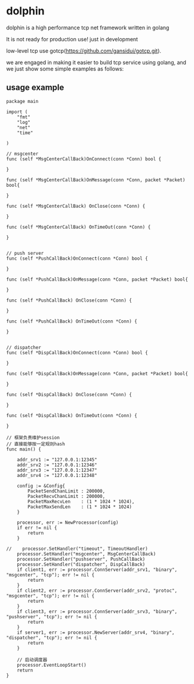 # dolphin
dolphin is a high performance tcp net framework written in golang

It is not ready for production use! just in development

low-level tcp use gotcp(https://github.com/gansidui/gotcp.git).

we are engaged in making it easier to build tcp service using golang,
and we just show some simple examples as follows:

## usage example

    package main

    import (
        "fmt"
        "log"
        "net"
        "time"

    )

    // msgcenter
    func (self *MsgCenterCallBack)OnConnect(conn *Conn) bool {

    }

    func (self *MsgCenterCallBack)OnMessage(conn *Conn, packet *Packet) bool{

    }

    func (self *MsgCenterCallBack) OnClose(conn *Conn) {

    }

    func (self *MsgCenterCallBack) OnTimeOut(conn *Conn) {

    }


    // push server
    func (self *PushCallBack)OnConnect(conn *Conn) bool {

    }

    func (self *PushCallBack)OnMessage(conn *Conn, packet *Packet) bool{

    }

    func (self *PushCallBack) OnClose(conn *Conn) {

    }

    func (self *PushCallBack) OnTimeOut(conn *Conn) {

    }


    // dispatcher 
    func (self *DispCallBack)OnConnect(conn *Conn) bool {

    }

    func (self *DispCallBack)OnMessage(conn *Conn, packet *Packet) bool{

    }

    func (self *DispCallBack) OnClose(conn *Conn) {

    }

    func (self *DispCallBack) OnTimeOut(conn *Conn) {

    }

    // 框架负责维护session
    // 直接能够按一定规则hash
    func main() {

        addr_srv1 := "127.0.0.1:12345"
        addr_srv2 := "127.0.0.1:12346"
        addr_srv3 := "127.0.0.1:12347"
        addr_srv4 := "127.0.0.1:12348"

        config := &Config{
            PacketSendChanLimit : 200000,
            PacketRecvChanLimit : 200000,
            PacketMaxRecvLen    : (1 * 1024 * 1024),
            PacketMaxSendLen    : (1 * 1024 * 1024)
        }

        processor, err := NewProcessor(config)
        if err != nil {
            return
        }

    //    processor.SetHandler("timeout", TimeoutHandler)
        processor.SetHandler("msgcenter", MsgCenterCallBack)
        processor.SetHandler("pushserver", PushCallBack)
        processor.SetHandler("dispatcher", DispCallBack)
        if client1, err := processor.ConnServer(addr_srv1, "binary", "msgcenter", "tcp"); err != nil {
            return
        }
        if client2, err := processor.ConnServer(addr_srv2, "protoc", "msgcenter", "tcp"); err != nil {
            return
        }
        if client3, err := processor.ConnServer(addr_srv3, "binary", "pushserver", "tcp"); err != nil {
            return
        }
        if server1, err := processor.NewServer(addr_srv4, "binary", "dispatcher", "tcp"); err != nil {
            return
        }

        // 启动调度器
        processor.EventLoopStart()
        return
    }
